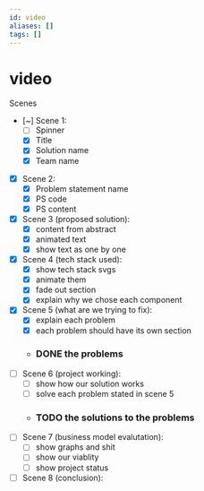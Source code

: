 ```yaml
---
id: video
aliases: []
tags: []
---
```


# video

Scenes

- [~] Scene 1:
  - [ ] Spinner
  - [x] Title
  - [x] Solution name
  - [x] Team name
- [x] Scene 2:
  - [x] Problem statement name
  - [x] PS code
  - [x] PS content
- [x] Scene 3 (proposed solution):
  - [x] content from abstract
  - [x] animated text
  - [x] show text as one by one
- [x] Scene 4 (tech stack used):
  - [x] show tech stack svgs
  - [x] animate them
  - [x] fade out section
  - [x] explain why we chose each component
- [x] Scene 5 (what are we trying to fix):
  - [x] explain each problem
  - [x] each problem should have its own section
  - ### DONE the problems
- [ ] Scene 6 (project working):
  - [ ] show how our solution works
  - [ ] solve each problem stated in scene 5
  - ### TODO the solutions to the problems
- [ ] Scene 7 (business model evalutation):
  - [ ] show graphs and shit
  - [ ] show our viablity
  - [ ] show project status
- [ ] Scene 8 (conclusion):
